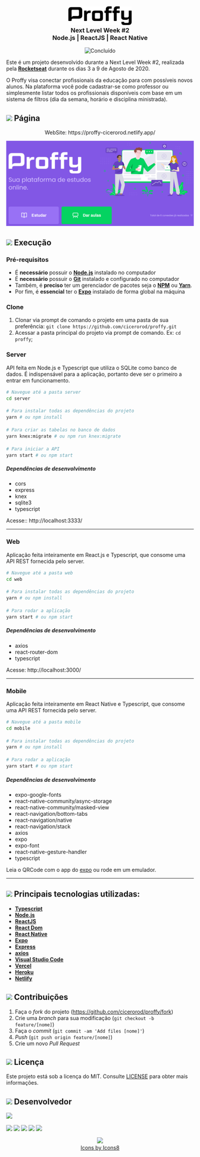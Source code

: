 <h3 align="center">
    <img alt="Proffy" src=".github/logo.svg" height="50px" />
    <br>Next Level Week #2<br/>
    Node.js | ReactJS | React Native
    
</h3>

<p align="center">
  <img alt="Concluído" src="https://img.shields.io/badge/Status-Conclu%C3%ADdo-green">
</p>


Este é um projeto desenvolvido durante a Next Level Week #2, realizada pela
**[Rocketseat](https://rocketseat.com.br/)** durante os dias 3 a 9 de Agosto de 2020.

O Proffy visa conectar profissionais da educação para com possíveis novos alunos. Na plataforma você pode cadastrar-se como professor ou simplesmente listar todos os profissionais disponíveis com base em um sistema de filtros (dia da semana, horário e disciplina ministrada).

## <img src="https://img.icons8.com/ios-filled/20/000000/browser-window.png"/> Página

<p align="center">
 WebSite: https://proffy-cicerorod.netlify.app/
 </p>

<p align="center">
 <img src="https://github.com/cicerorod/proffy/blob/master/img/Tela.PNG" alt="animated" />
</p>


## ![](https://img.icons8.com/metro/20/000000/run-command.png) Execução

### Pré-requisitos

  - É **necessário** possuir o **[Node.js](https://nodejs.org/en/)** instalado no computador
  - É **necessário** possuir o **[Git](https://git-scm.com/)** instalado e configurado no computador
  - Também, é **preciso** ter um gerenciador de pacotes seja o **[NPM](https://www.npmjs.com/)** ou **[Yarn](https://yarnpkg.com/)**.
  - Por fim, é **essencial** ter o **[Expo](https://expo.io/)** instalado de forma global na máquina

### Clone

1. Clonar via prompt de comando o projeto em uma pasta de sua preferência: `git clone https://github.com/cicerorod/proffy.git`
2. Acessar a pasta principal do projeto via prompt de comando. Ex: `cd proffy`;

### Server
API feita em Node.js e Typescript que utiliza o SQLite como banco de dados.
É indispensável para a aplicação, portanto deve ser o primeiro a entrar em funcionamento.
 
```bash
# Navegue até a pasta server
cd server

# Para instalar todas as dependências do projeto
yarn # ou npm install

# Para criar as tabelas no banco de dados
yarn knex:migrate # ou npm run knex:migrate

# Para iniciar a API
yarn start # ou npm start
```
##### Dependências de desenvolvimento
- cors
- express
- knex
- sqlite3
- typescript

Acesse:: http://localhost:3333/

------------


### Web
Aplicação feita inteiramente em React.js e Typescript, que consome uma API REST fornecida pelo server.

```bash
# Navegue até a pasta web
cd web

# Para instalar todas as dependências do projeto
yarn # ou npm install

# Para rodar a aplicação
yarn start # ou npm start
```
##### Dependências de desenvolvimento
- axios
- react-router-dom
- typescript

Acesse: http://localhost:3000/

------------

### Mobile
Aplicação feita inteiramente em React Native e Typescript, que consome uma API REST fornecida pelo server.

```bash
# Navegue até a pasta mobile
cd mobile

# Para instalar todas as dependências do projeto
yarn # ou npm install

# Para rodar a aplicação
yarn start # ou npm start
```
##### Dependências de desenvolvimento
- expo-google-fonts
- react-native-community/async-storage
- react-native-community/masked-view
- react-navigation/bottom-tabs
- react-navigation/native
- react-navigation/stack
- axios
- expo
- expo-font
- react-native-gesture-handler
- typescript

Leia o QRCode com o app do [expo](https://play.google.com/store/apps/details?id=host.exp.exponent) ou rode em um emulador.

------------

## ![](https://img.icons8.com/ios-filled/20/000000/hammer.png) Principais tecnologias utilizadas:

- **[Typescript](https://www.typescriptlang.org/)**
- **[Node.js](https://nodejs.org/en/)**
- **[ReactJS](https://reactjs.org/)**
- **[React Dom](https://www.npmjs.com/package/react-dom)**
- **[React Native](http://facebook.github.io/react-native/)**
- **[Expo](https://expo.io/)**
- **[Express](https://expressjs.com/)**
- **[axios](https://github.com/axios/axios)**
- **[Visual Studio Code](https://code.visualstudio.com/?WT.mc_id=hackingcarreira_wmc-github-gllemos)**
- **[Vercel](https://vercel.com/)**
- **[Heroku](https://heroku.com/)**
- **[Netlify](https://netlify.com/)**


## ![](https://img.icons8.com/ios-glyphs/20/000000/pull-request.png) Contribuições

1. Faça o _fork_ do projeto (<https://github.com/cicerorod/proffy/fork>)
2. Crie uma _branch_ para sua modificação (`git checkout -b feature/[nome]`)
3. Faça o _commit_ (`git commit -am 'Add files [nome]'`)
4. _Push_ (`git push origin feature/[nome]`)
5. Crie um novo _Pull Request_

## ![](https://img.icons8.com/windows/20/000000/regular-document.png) Licença

Este projeto está sob a licença do MIT. Consulte [LICENSE](https://github.com/cicerorod/proffy/blob/master/LICENSE) para obter mais informações.

## ![](https://img.icons8.com/ios-glyphs/22/000000/code-file.png) Desenvolvedor

<img src="https://avatars.githubusercontent.com/cicerorod" width=115>

[![](https://img.icons8.com/fluent/30/000000/github.png)](https://github.com/cicerorod)
[![](https://img.icons8.com/metro/25/000000/linkedin.png)](https://www.linkedin.com/in/c%C3%ADcero-rodrigues-89623784/)
[![](https://img.icons8.com/metro/25/000000/facebook.png)](https://www.facebook.com/cicero.rodrigues.90834)
[![](https://img.icons8.com/material-rounded/29/000000/instagram-new.png)](https://www.instagram.com/cicero_rod/)
[![](https://img.icons8.com/metro/26/000000/email.png)](mailto:cicerorod@gmail.com)

<p align="center">
  <img src="https://img.icons8.com/wired/32/000000/icons8-new-logo.png" >
  </br>
  <a href="https://icons8.com/icon/">Icons by Icons8</a>
</p>
